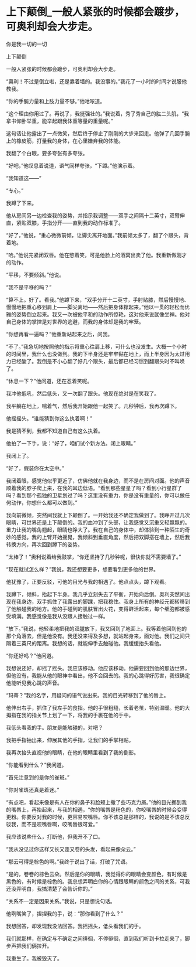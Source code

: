 # 上下颠倒_一般人紧张的时候都会踱步，可奥利却会大步走。

你是我一切的一切

上下颠倒

一般人紧张的时候都会踱步，可奥利却会大步走。

“奥利！不过是倒立啦，还是靠着墙的。我没事的。”我花了一小时的时间才说服他教我。

“你的手腕力量和上肢力量不够。”他咕哝道。

“这个理由你用过了。再说了，我挺强壮的。”我说着，秀了秀自己的肱二头肌，“我拿书仰卧举重，能举起跟我体重等量的重量呢。”

这句话让他露出了一点微笑，然后终于停止了刚刚的大步来回走。他弹了几回手腕上的橡皮筋，打量我的身体，在心里嫌弃我的体能。

我翻了个白眼，要多夸张有多夸张。

“好吧，”他叹息着说道，语气同样夸张，“下蹲。”他演示着。

“我知道这——”

“专心。”

我蹲了下来。

他从房间另一边检查我的姿势，并指示我调整——双手之间隔十二英寸，双臂伸直，紧贴双膝，手指分开——直到我的动作标准了。

“好了，”他说，“重心微微前倾，让脚尖离开地面。”我前倾太多了，翻了个跟头，背着地。

“哈。”他说完紧闭双唇。他在憋着笑，可是他脸上的酒窝出卖了他。我重新做刚才的动作。

“平移，不要倾斜。”他说。

“我不是平移的吗？”

“算不上。好了。看我。”他蹲下来，“双手分开十二英寸，手肘贴膝，然后慢慢地、慢慢地把重心移到肩上——脚尖离地——然后把身体撑起来。”他以一贯的轻松而优雅的姿势倒立起来。我又一次被他平和的动作所惊艳，这对他来说就像坐禅。他对自己身体的掌控是对世界的逃避，而我的身体却是我的牢笼。

“你想再看一遍吗？”他重新站起来之后，问我。

“不了。”我急切地按照他的指示将重心往肩上移，可什么也没发生。大概一个小时的时间里，我什么也没做到。我的下半身还是牢牢黏在地上，而上半身因为太过用力已经酸了。我倒是不小心翻了好几个跟头，最后都已经习惯到翻跟头时不叫唤了。

“休息一下？”他问道，还在忍着笑呢。

我冲他低吼，然后低头，又一次翻了跟头。他现在绝对是在笑我了。

我平躺在地上，喘着气，然后我开始跟他一起笑了。几秒钟后，我再次蹲下。

他摇摇头。“谁能猜到你这么执着啊！”

我是猜不到，我都不知道自己有这么执着。

他拍了一下手，说：“好了，咱们试个新方法。闭上眼睛。”

我闭上了。

“好了，假装你在太空中。”

我闭着眼，感觉他似乎更近了，仿佛他就在我身边，而不是在房间对面。他的声音顺着我的脖子爬上来，在我的耳边低语。“看到那些星星了吗？看到小行星群了吗？看到那个孤独的卫星划过了吗？这里没有重力，你是没有重量的，你可以做任何动作，你想什么都可以做到。”

我向前微倾，突然间我就上下颠倒了。一开始我还不确定我做到了。我睁开过几次眼睛，可世界还是上下颠倒的。我的血冲到了头部，让我感觉又沉重又轻飘飘的。重力让我的嘴角翘起，眼睛也睁大了。我在自己的身体中，却体验到一种陌生的奇妙的感觉。我的上臂开始摇晃，我倾斜到垂直角度，然后把双脚搭在墙上，然后我转换方向，再次回到蹲下的姿势。

“太棒了！”奥利说着给我鼓掌，“你还坚持了几秒钟呢，很快你就不需要墙了。”

“现在就试怎么样？”我说，我还想要更多，想要看到更多他的世界。

他犹豫了，正要反驳，可他的目光与我的相遇了。他点点头，蹲下观看。

我蹲下，倾斜，抬起下半身。我几乎立刻失去了平衡，开始向后倒。奥利突然间出现在我身边，双手抓住了我露出的脚踝，把我稳住。我身上所有的神经元都转移到了他触碰我的地方。他的手碰到的肌肤冒出火花，变得鲜活起来，每个细胞都被感受填满。我感觉像是我从没跟人接触过一样。

“放下。”我说，他轻柔地把我的双腿放下，我又回到了地面上。我等着他回到他的那个角落去，但是他没有。我还没来得及多想，就站起身来，面对他。我们之间只隔着三英尺的距离。我想的话，就能伸手去触碰他。我缓缓抬头看他。

“你还好吗？”他问道。

我想说还好，却摇了摇头。我应该移动。他应该移动。他需要回到他的那边世界，但他没有，我能从他的眼神中看出，他不会回去的。我的心跳得好厉害，我很确定他能听见我心跳的声音。

“玛蒂？”我的名字，用疑问的语气说出来。我的目光转移到了他的唇上。

他伸出右手，抓住了我左手的食指。他的手很粗糙，长着老茧，特别温暖。他的大拇指在我的指关节上划了一下，将我的手裹在他的手中。

我低头看我的手。朋友是能触碰的，对吧？

我把手指抽出来，伸展其他的手指，让我们的手掌相贴。

我再次抬头直视他的眼睛，在他的眼睛里看到了我的倒影。

“你能看到什么？”我问道。

“首先注意到的是你的雀斑。”

“你对雀斑还真是着迷。”

“有点吧，看起来像是有人在你的鼻子和脸颊上撒了些巧克力屑。”他的目光挪到我的嘴唇上，再抬起来，与我的相遇，“你的嘴唇是粉色的，你咬嘴唇的时候会变得更粉。你要反对我的时候，更容易咬嘴唇。你不该总是那样的，我说的是不该总反驳我，而不是咬嘴唇啊，咬嘴唇很可爱。”

我应该说些什么，打断他，但我开不了口。

“我从没见过你这样又长又蓬又卷的头发，看起来像朵云。”

“那云可得是棕色的啊。”我终于说出了话，打破了咒语。

“是的，卷卷的棕色云朵。然后是你的眼睛，我觉得你的眼睛会变颜色，有时候是黑色的，有时候是棕色的。我总想弄明白你的心情跟眼睛的颜色之间的关系，可我还没弄明白，我搞清楚了会告诉你的。”

“关系不一定是因果关系。”我说，只是想说句话。

他咧嘴笑了，捏捏我的手，说：“那你看到了什么？”

我想回答，却发现我没法回答。我摇摇头，低头看我们的手。

我们就那样，在确定与不确定之间徘徊，不停徘徊，直到我们听到卡拉走来了，脚步声把我们俩拉开。

我重生了。我被毁灭了。